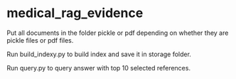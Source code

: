 # medical_rag_evidence

Put all documents in the folder pickle or pdf depending on whether they are pickle files or pdf files.

Run build_indexy.py to build index and save it in storage folder.

Run query.py to query answer with top 10 selected references.
